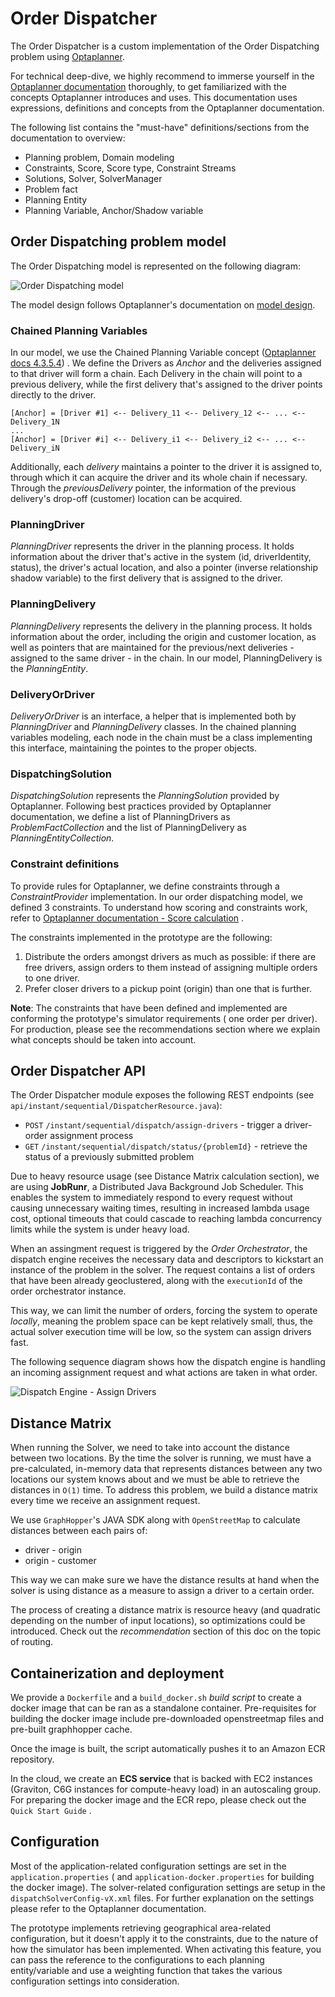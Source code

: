 # Order Dispatcher

The Order Dispatcher is a custom implementation of the Order Dispatching problem
using [Optaplanner](https://optaplanner.org).

For technical deep-dive, we highly recommend to immerse yourself in
the [Optaplanner documentation](https://docs.optaplanner.org/latest/optaplanner-docs/html_single/) thoroughly, to get
familiarized with the concepts Optaplanner introduces and uses. This documentation uses expressions, definitions and
concepts from the Optaplanner documentation.

The following list contains the "must-have" definitions/sections from the documentation to overview:

* Planning problem, Domain modeling
* Constraints, Score, Score type, Constraint Streams
* Solutions, Solver, SolverManager
* Problem fact
* Planning Entity
* Planning Variable, Anchor/Shadow variable

## Order Dispatching problem model

The Order Dispatching model is represented on the following diagram:

![Order Dispatching model](./DispatcherDomainModel.png)

The model design follows Optaplanner's documentation
on [model design](https://docs.optaplanner.org/latest/optaplanner-docs/html_single/#domainModelingGuide).

### Chained Planning Variables

In our model, we use the Chained Planning Variable
concept ([Optaplanner docs 4.3.5.4](https://docs.optaplanner.org/latest/optaplanner-docs/html_single/#chainedPlanningVariable))
. We define the Drivers as _Anchor_ and the deliveries assigned to that driver will form a chain. Each Delivery in the
chain will point to a previous delivery, while the first delivery that's assigned to the driver points directly to the
driver.

```
[Anchor] = [Driver #1] <-- Delivery_11 <-- Delivery_12 <-- ... <-- Delivery_1N
...
[Anchor] = [Driver #i] <-- Delivery_i1 <-- Delivery_i2 <-- ... <-- Delivery_iN
```

Additionally, each _delivery_ maintains a pointer to the driver it is assigned to, through which it can acquire the
driver and its whole chain if necessary. Through the _previousDelivery_ pointer, the information of the previous
delivery's drop-off (customer) location can be acquired.

### PlanningDriver

_PlanningDriver_ represents the driver in the planning process. It holds information about the driver that's active in
the system (id, driverIdentity, status), the driver's actual location, and also a pointer (inverse relationship shadow
variable) to the first delivery that is assigned to the driver.

### PlanningDelivery

_PlanningDelivery_ represents the delivery in the planning process. It holds information about the order, including the
origin and customer location, as well as pointers that are maintained for the previous/next deliveries - assigned to the
same driver - in the chain. In our model, PlanningDelivery is the _PlanningEntity_.

### DeliveryOrDriver

_DeliveryOrDriver_ is an interface, a helper that is implemented both by _PlanningDriver_ and _PlanningDelivery_
classes. In the chained planning variables modeling, each node in the chain must be a class implementing this interface,
maintaining the pointes to the proper objects.

### DispatchingSolution

_DispatchingSolution_ represents the _PlanningSolution_ provided by Optaplanner. Following best practices provided by
Optaplanner documentation, we define a list of PlanningDrivers as *ProblemFactCollection* and the list of
PlanningDelivery as *PlanningEntityCollection*.

### Constraint definitions

To provide rules for Optaplanner, we define constraints through a _ConstraintProvider_ implementation. In our order
dispatching model, we defined 3 constraints. To understand how scoring and constraints work, refer
to [Optaplanner documentation - Score calculation](https://docs.optaplanner.org/latest/optaplanner-docs/html_single/#scoreCalculation)
.

The constraints implemented in the prototype are the following:

1. Distribute the orders amongst drivers as much as possible: if there are free drivers, assign orders to them instead
   of assigning multiple orders to one driver.
2. Prefer closer drivers to a pickup point (origin) than one that is further.

**Note**: The constraints that have been defined and implemented are conforming the prototype's simulator requirements (
one order per driver). For production, please see the recommendations section where we explain what concepts should be
taken into account.

## Order Dispatcher API

The Order Dispatcher module exposes the following REST endpoints (see `api/instant/sequential/DispatcherResource.java`):

* `POST` `/instant/sequential/dispatch/assign-drivers` - trigger a driver-order assignment process
* `GET` `/instant/sequential/dispatch/status/{problemId}` - retrieve the status of a previously submitted problem

Due to heavy resource usage (see Distance Matrix calculation section), we are using **JobRunr**, a Distributed Java
Background Job Scheduler. This enables the system to immediately respond to every request without causing unnecessary
waiting times, resulting in increased lambda usage cost, optional timeouts that could cascade to reaching lambda
concurrency limits while the system is under heavy load.

When an assingment request is triggered by the _Order Orchestrator_, the dispatch engine receives the necessary data and
descriptors to kickstart an instance of the problem in the solver. The request contains a list of orders that have been
already geoclustered, along with the `executionId` of the order orchestrator instance.

This way, we can limit the number of orders, forcing the system to operate _locally_, meaning the problem space can be
kept relatively small, thus, the actual solver execution time will be low, so the system can assign drivers fast.

The following sequence diagram shows how the dispatch engine is handling an incoming assignment request and what actions
are taken in what order.

![Dispatch Engine - Assign Drivers](./dispatch-engine-assign-drivers-sequence.png)

## Distance Matrix

When running the Solver, we need to take into account the distance between two locations. By the time the solver is
running, we must have a pre-calculated, in-memory data that represents distances between any two locations our system
knows about and we must be able to retrieve the distances in `O(1)` time. To address this problem, we build a distance
matrix every time we receive an assignment request.

We use `GraphHopper`'s JAVA SDK along with `OpenStreetMap` to calculate distances between each pairs of:

* driver - origin
* origin - customer

This way we can make sure we have the distance results at hand when the solver is using distance as a measure to assign
a driver to a certain order.

The process of creating a distance matrix is resource heavy (and quadratic depending on the number of input locations),
so optimizations could be introduced. Check out the _recommendation_ section of this doc on the topic of routing.

## Containerization and deployment

We provide a `Dockerfile` and a `build_docker.sh` _build script_ to create a docker image that can be ran as a
standalone container. Pre-requisites for building the docker image include pre-downloaded openstreetmap files and
pre-built graphhopper cache.

Once the image is built, the script automatically pushes it to an Amazon ECR repository.

In the cloud, we create an **ECS service** that is backed with EC2 instances (Graviton, C6G instances for compute-heavy
load) in an autoscaling group. For preparing the docker image and the ECR repo, please check out the `Quick Start Guide`
.

## Configuration

Most of the application-related configuration settings are set in the `application.properties` (
and `application-docker.properties` for building the docker image). The solver-related configuration settings are setup
in the `dispatchSolverConfig-vX.xml` files. For further explanation on the settings please refer to the Optaplanner
documentation.

The prototype implements retrieving geographical area-related configuration, but it doesn't apply it to the constraints,
due to the nature of how the simulator has been implemented. When activating this feature, you can pass the reference to
the configurations to each planning entity/variable and use a weighting function that takes the various configuration
settings into consideration.
